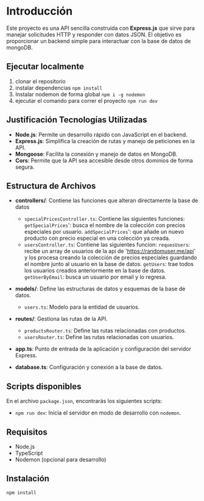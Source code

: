 # Introducción

Este proyecto es una API sencilla construida con **Express.js** que sirve para manejar solicitudes HTTP y responder con datos JSON. El objetivo es proporcionar un backend simple para interactuar con la base de datos de mongoDB.

## Ejecutar localmente
1. clonar el repositorio
2. instalar dependencias `npm install`
3. Instalar nodemon de forma global `npm i -g nodemon`
4. ejecutar el comando para correr el proyecto `npm run dev`
## Justificación Tecnologías Utilizadas

- **Node.js**: Permite un desarrollo rápido con JavaScript en el backend.
- **Express.js**: Simplifica la creación de rutas y manejo de peticiones en la API.
- **Mongoose**: Facilita la conexión y manejo de datos en MongoDB.
- **Cors**: Permite que la API sea accesible desde otros dominios de forma segura.



## Estructura de Archivos

- **controllers/**: Contiene las funciones que alteran directamente la base de datos

  - `specialPricesController.ts`: Contiene las siguientes funciones:
    `getSpecialPrices`': busca el nombre de la colección con precios especiales por usuario.
    `addSpecialPrices`': que añade un nuevo producto con precio especial en una colección ya creada.
  - `usersController.ts`: Contiene las siguientes funcion:
  `requesUsers`: recibe un array de usuarios de la api de 'https://randomuser.me/api' y los procesa creando la colección de precios especiales guardando el nombre junto al usuario en la base de datos.
  `getUsers`: trae todos los usuarios creados anteriormente en la base de datos.
  `getUserByEmail`: busca un usuario por email y lo regresa.
    

- **models/**: Define las estructuras de datos y esquemas de la base de datos.

  - `users.ts`: Modelo para la entidad de usuarios.

- **routes/**: Gestiona las rutas de la API.

  - `productsRouter.ts`: Define las rutas relacionadas con productos.
  - `usersRouter.ts`: Define las rutas relacionadas con usuarios.

- **app.ts**: Punto de entrada de la aplicación y configuración del servidor Express.
- **database.ts**: Configuración y conexión a la base de datos.

## Scripts disponibles

En el archivo `package.json`, encontrarás los siguientes scripts:

- `npm run dev`: Inicia el servidor en modo de desarrollo con `nodemon`.

## Requisitos

- Node.js
- TypeScript
- Nodemon (opcional para desarrollo)

## Instalación

```bash
npm install
```
